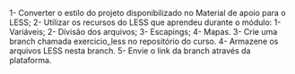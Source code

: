 1- Converter o estilo do projeto disponibilizado no Material de apoio para o LESS;
2- Utilizar os recursos do LESS que aprendeu durante o módulo:
    1- Variáveis;
    2- Divisão dos arquivos;
    3- Escapings;
    4- Mapas.
3- Crie uma branch chamada exercicio_less no repositório do curso.
4- Armazene os arquivos LESS nesta branch.
5- Envie o link da branch através da plataforma.